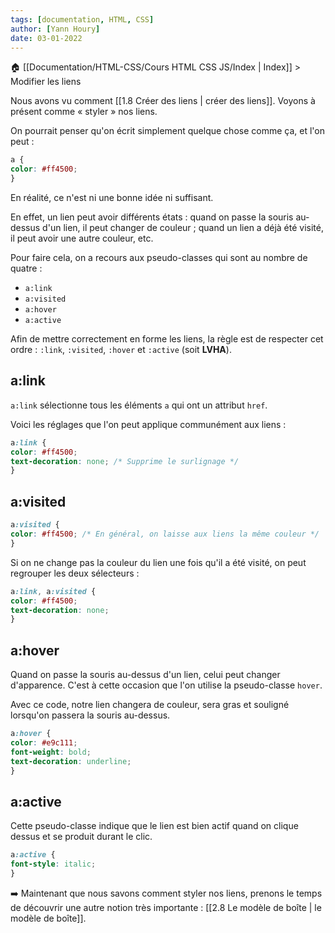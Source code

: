 ```yaml
---
tags: [documentation, HTML, CSS]
author: [Yann Houry]
date: 03-01-2022
---
```


🏠 [[Documentation/HTML-CSS/Cours HTML CSS JS/Index | Index]] > Modifier les liens

Nous avons vu comment [[1.8 Créer des liens | créer des liens]]. Voyons à présent comme « styler » nos liens.

On pourrait penser qu'on écrit simplement quelque chose comme ça, et l'on peut :

```CSS
a {
color: #ff4500;
}
```

En réalité, ce n'est ni une bonne idée ni suffisant.

En effet, un lien peut avoir différents états : quand on passe la souris au-dessus d'un lien, il peut changer de couleur ; quand un lien a déjà été visité, il peut avoir une autre couleur, etc.

Pour faire cela, on a recours aux pseudo-classes qui sont au nombre de quatre :

- `a:link`
- `a:visited`
- `a:hover`
- `a:active`

Afin de mettre correctement en forme les liens, la règle est de respecter cet ordre : `:link`, `:visited`, `:hover` et `:active` (soit **LVHA**).

## a:link
`a:link` sélectionne tous les éléments `a`  qui ont un attribut `href`.

Voici les réglages que l'on peut applique communément aux liens :

```CSS
a:link {
color: #ff4500;
text-decoration: none; /* Supprime le surlignage */
}
```

## a:visited
```CSS
a:visited {
color: #ff4500; /* En général, on laisse aux liens la même couleur */
}
```

Si on ne change pas la couleur du lien une fois qu'il a été visité, on peut regrouper les deux sélecteurs :

```CSS
a:link, a:visited {
color: #ff4500;
text-decoration: none;
}
```

## a:hover
Quand on passe la souris au-dessus d'un lien, celui peut changer d'apparence. C'est à cette occasion que l'on utilise la pseudo-classe `hover`.

Avec ce code, notre lien changera de couleur, sera gras et souligné lorsqu'on passera la souris au-dessus.

```CSS
a:hover {
color: #e9c111;
font-weight: bold;
text-decoration: underline;
}
```

## a:active
Cette pseudo-classe indique que le lien est bien actif quand on clique dessus et se produit durant le clic.

```CSS
a:active {
font-style: italic;
}
```

➡️ Maintenant que nous savons comment styler nos liens, prenons le temps de découvrir une autre notion très importante : [[2.8 Le modèle de boîte | le modèle de boîte]].